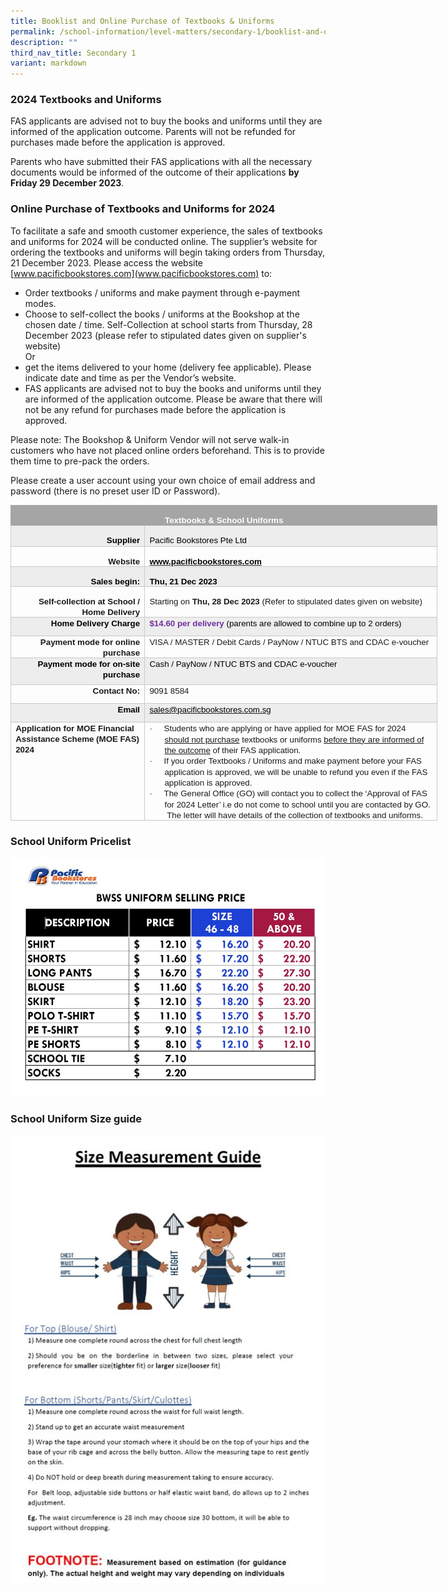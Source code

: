 ```yaml
---
title: Booklist and Online Purchase of Textbooks & Uniforms
permalink: /school-information/level-matters/secondary-1/booklist-and-online-purchase-of-textbooks-n-uniforms/
description: ""
third_nav_title: Secondary 1
variant: markdown
---
```

### 2024 Textbooks and Uniforms

FAS applicants are advised not to buy the books and uniforms until they are informed of the application outcome.  Parents will not be refunded for purchases made before the application is approved. 

Parents who have submitted their FAS applications with all the necessary documents would be informed of the outcome of their applications **by Friday 29 December 2023**.

### Online Purchase of Textbooks and Uniforms for 2024
To facilitate a safe and smooth customer experience, the sales of textbooks and uniforms for 2024 will be conducted online. The supplier’s website for ordering the textbooks and uniforms will begin taking orders from Thursday, 21 December 2023. Please access the website [www.pacificbookstores.com](www.pacificbookstores.com) to:
* Order textbooks / uniforms and make payment through e-payment modes.
* Choose to self-collect the books / uniforms at the Bookshop at the chosen date / time. Self-Collection at school starts from Thursday, 28 December 2023 (please refer to stipulated dates given on supplier's website)
<br>Or
* get the items delivered to your home (delivery fee applicable). Please indicate date and time as per the Vendor’s website.
* FAS applicants are advised not to buy the books and uniforms until they are informed of the application outcome.  Please be aware that there will not be any refund for purchases made before the application is approved. 
 
Please note: The Bookshop &amp; Uniform Vendor will not serve walk-in customers who have not placed online orders beforehand.  This is to provide them time to pre-pack the orders.

Please create a user account using your own choice of email address and password (there is no preset user ID or Password). 


<table style="width:512.5pt;border-collapse:collapse;border:none;
 mso-border-alt:solid #C9C9C9 .5pt;mso-border-themecolor:accent3;mso-border-themetint:
 153;mso-yfti-tbllook:1184;mso-padding-alt:0cm 5.4pt 0cm 5.4pt" width="683" cellpadding="0" cellspacing="0" border="1" class="MsoTable15Grid4Accent3"><tbody><tr style="mso-yfti-irow:-1;mso-yfti-firstrow:yes;mso-yfti-lastfirstrow:yes;
  height:15.2pt"><td style="width:512.5pt;border:solid #A5A5A5 1.0pt;
  mso-border-themecolor:accent3;mso-border-alt:solid #A5A5A5 .5pt;mso-border-themecolor:
  accent3;background:#A5A5A5;mso-background-themecolor:accent3;padding:0cm 5.4pt 0cm 5.4pt;
  height:15.2pt" valign="top" colspan="2" width="683"><p style="margin-bottom:0cm;text-align:center;
  line-height:normal;mso-yfti-cnfc:5" align="center" class="MsoNormal"><b><span style="font-size:10.0pt;
  font-family:&quot;Arial&quot;,sans-serif;color:white;mso-themecolor:background1;
  mso-ansi-language:EN-SG">Textbooks &amp; School Uniforms</span></b><span style="font-size:10.0pt;font-family:&quot;Arial&quot;,sans-serif;color:white;
  mso-themecolor:background1;mso-ansi-language:EN-SG"></span></p></td></tr><tr style="mso-yfti-irow:0;height:25.25pt"><td style="width:157.0pt;border:solid #C9C9C9 1.0pt;
  mso-border-themecolor:accent3;mso-border-themetint:153;border-top:none;
  mso-border-top-alt:solid #C9C9C9 .5pt;mso-border-top-themecolor:accent3;
  mso-border-top-themetint:153;mso-border-alt:solid #C9C9C9 .5pt;mso-border-themecolor:
  accent3;mso-border-themetint:153;background:#EDEDED;mso-background-themecolor:
  accent3;mso-background-themetint:51;padding:0cm 5.4pt 0cm 5.4pt;height:25.25pt" valign="top" width="209"><p style="margin-bottom:0cm;text-align:right;
  line-height:normal;mso-yfti-cnfc:68" align="right" class="MsoNormal"><b><span style="font-size:10.0pt;
  font-family:&quot;Arial&quot;,sans-serif;color:black;mso-color-alt:windowtext;
  mso-ansi-language:EN-SG">Supplier</span></b><b><span style="font-size:10.0pt;
  font-family:&quot;Arial&quot;,sans-serif;mso-ansi-language:EN-SG"></span></b></p></td><td style="width:355.5pt;border-top:none;border-left:
  none;border-bottom:solid #C9C9C9 1.0pt;mso-border-bottom-themecolor:accent3;
  mso-border-bottom-themetint:153;border-right:solid #C9C9C9 1.0pt;mso-border-right-themecolor:
  accent3;mso-border-right-themetint:153;mso-border-top-alt:solid #C9C9C9 .5pt;
  mso-border-top-themecolor:accent3;mso-border-top-themetint:153;mso-border-left-alt:
  solid #C9C9C9 .5pt;mso-border-left-themecolor:accent3;mso-border-left-themetint:
  153;mso-border-alt:solid #C9C9C9 .5pt;mso-border-themecolor:accent3;
  mso-border-themetint:153;background:#EDEDED;mso-background-themecolor:accent3;
  mso-background-themetint:51;padding:0cm 5.4pt 0cm 5.4pt;height:25.25pt" valign="top" width="474"><p style="margin-bottom:0cm;line-height:normal;mso-yfti-cnfc:
  64" class="MsoNormal"><span style="font-size:10.0pt;font-family:&quot;Arial&quot;,sans-serif;color:black;
  mso-color-alt:windowtext;mso-ansi-language:EN-SG">Pacific Bookstores Pte Ltd</span><span style="font-size:10.0pt;font-family:&quot;Arial&quot;,sans-serif;mso-ansi-language:
  EN-SG"></span></p></td></tr><tr style="mso-yfti-irow:1;height:21.6pt"><td style="width:157.0pt;border:solid #C9C9C9 1.0pt;
  mso-border-themecolor:accent3;mso-border-themetint:153;border-top:none;
  mso-border-top-alt:solid #C9C9C9 .5pt;mso-border-top-themecolor:accent3;
  mso-border-top-themetint:153;mso-border-alt:solid #C9C9C9 .5pt;mso-border-themecolor:
  accent3;mso-border-themetint:153;padding:0cm 5.4pt 0cm 5.4pt;height:21.6pt" valign="top" width="209"><p style="margin-bottom:0cm;text-align:right;
  line-height:normal;mso-yfti-cnfc:4" align="right" class="MsoNormal"><b><span style="font-size:10.0pt;
  font-family:&quot;Arial&quot;,sans-serif;mso-ansi-language:EN-SG">Website</span></b></p></td><td style="width:355.5pt;border-top:none;border-left:
  none;border-bottom:solid #C9C9C9 1.0pt;mso-border-bottom-themecolor:accent3;
  mso-border-bottom-themetint:153;border-right:solid #C9C9C9 1.0pt;mso-border-right-themecolor:
  accent3;mso-border-right-themetint:153;mso-border-top-alt:solid #C9C9C9 .5pt;
  mso-border-top-themecolor:accent3;mso-border-top-themetint:153;mso-border-left-alt:
  solid #C9C9C9 .5pt;mso-border-left-themecolor:accent3;mso-border-left-themetint:
  153;mso-border-alt:solid #C9C9C9 .5pt;mso-border-themecolor:accent3;
  mso-border-themetint:153;padding:0cm 5.4pt 0cm 5.4pt;height:21.6pt" valign="top" width="474"><p style="margin-bottom:0cm;line-height:normal" class="MsoNormal"><span style="font-size:10.0pt;font-family:&quot;Arial&quot;,sans-serif" lang="EN-US"><a href="http://www.pacificbookstores.com"><b><span style="color:windowtext">www.pacificbookstores.com</span></b></a></span><i><span style="font-size:10.0pt;font-family:&quot;Arial&quot;,sans-serif;mso-ansi-language:
  EN-SG"></span></i></p></td></tr><tr style="mso-yfti-irow:2;height:21.6pt"><td style="width:157.0pt;border:solid #C9C9C9 1.0pt;
  mso-border-themecolor:accent3;mso-border-themetint:153;border-top:none;
  mso-border-top-alt:solid #C9C9C9 .5pt;mso-border-top-themecolor:accent3;
  mso-border-top-themetint:153;mso-border-alt:solid #C9C9C9 .5pt;mso-border-themecolor:
  accent3;mso-border-themetint:153;background:#EDEDED;mso-background-themecolor:
  accent3;mso-background-themetint:51;padding:0cm 5.4pt 0cm 5.4pt;height:21.6pt" valign="top" width="209"><p style="margin-bottom:0cm;text-align:right;
  line-height:normal;mso-yfti-cnfc:68" align="right" class="MsoNormal"><b><span style="font-size:
  10.0pt;font-family:&quot;Arial&quot;,sans-serif;color:black;mso-color-alt:windowtext" lang="EN-US">Sales begin:</span></b><b><span style="font-size:10.0pt;font-family:&quot;Arial&quot;,sans-serif;
  mso-ansi-language:EN-SG"></span></b></p></td><td style="width:355.5pt;border-top:none;border-left:
  none;border-bottom:solid #C9C9C9 1.0pt;mso-border-bottom-themecolor:accent3;
  mso-border-bottom-themetint:153;border-right:solid #C9C9C9 1.0pt;mso-border-right-themecolor:
  accent3;mso-border-right-themetint:153;mso-border-top-alt:solid #C9C9C9 .5pt;
  mso-border-top-themecolor:accent3;mso-border-top-themetint:153;mso-border-left-alt:
  solid #C9C9C9 .5pt;mso-border-left-themecolor:accent3;mso-border-left-themetint:
  153;mso-border-alt:solid #C9C9C9 .5pt;mso-border-themecolor:accent3;
  mso-border-themetint:153;background:#EDEDED;mso-background-themecolor:accent3;
  mso-background-themetint:51;padding:0cm 5.4pt 0cm 5.4pt;height:21.6pt" valign="top" width="474"><p style="margin-bottom:0cm;line-height:normal;mso-yfti-cnfc:
  64" class="MsoNormal"><b><span style="font-size:10.0pt;font-family:&quot;Arial&quot;,sans-serif;
  color:black;mso-color-alt:windowtext;mso-ansi-language:EN-SG">Thu, 21 Dec 2023</span></b><b><span style="font-size:10.0pt;font-family:&quot;Arial&quot;,sans-serif" lang="EN-US"></span></b></p></td></tr><tr style="mso-yfti-irow:3;height:21.6pt"><td style="width:157.0pt;border:solid #C9C9C9 1.0pt;
  mso-border-themecolor:accent3;mso-border-themetint:153;border-top:none;
  mso-border-top-alt:solid #C9C9C9 .5pt;mso-border-top-themecolor:accent3;
  mso-border-top-themetint:153;mso-border-alt:solid #C9C9C9 .5pt;mso-border-themecolor:
  accent3;mso-border-themetint:153;padding:0cm 5.4pt 0cm 5.4pt;height:21.6pt" valign="top" width="209"><p style="margin-bottom:0cm;text-align:right;
  line-height:normal;mso-yfti-cnfc:4" align="right" class="MsoNormal"><b><span style="font-size:
  10.0pt;font-family:&quot;Arial&quot;,sans-serif" lang="EN-US">Self-collection at School / Home Delivery</span></b><span style="font-size:10.0pt;font-family:&quot;Arial&quot;,sans-serif" lang="EN-US"></span></p></td><td style="width:355.5pt;border-top:none;border-left:
  none;border-bottom:solid #C9C9C9 1.0pt;mso-border-bottom-themecolor:accent3;
  mso-border-bottom-themetint:153;border-right:solid #C9C9C9 1.0pt;mso-border-right-themecolor:
  accent3;mso-border-right-themetint:153;mso-border-top-alt:solid #C9C9C9 .5pt;
  mso-border-top-themecolor:accent3;mso-border-top-themetint:153;mso-border-left-alt:
  solid #C9C9C9 .5pt;mso-border-left-themecolor:accent3;mso-border-left-themetint:
  153;mso-border-alt:solid #C9C9C9 .5pt;mso-border-themecolor:accent3;
  mso-border-themetint:153;padding:0cm 5.4pt 0cm 5.4pt;height:21.6pt" valign="top" width="474"><p style="margin-bottom:0cm;line-height:normal" class="MsoNormal"><span style="font-size:10.0pt;font-family:&quot;Arial&quot;,sans-serif" lang="EN-US">Starting on </span><b><span style="font-size:10.0pt;font-family:&quot;Arial&quot;,sans-serif;
  mso-ansi-language:EN-SG">Thu, 28 Dec 2023</span></b><span style="font-size:
  10.0pt;font-family:&quot;Arial&quot;,sans-serif;mso-ansi-language:EN-SG"> </span><span style="font-size:10.0pt;font-family:&quot;Arial&quot;,sans-serif" lang="EN-US">(Refer to stipulated dates given on website)</span></p></td></tr><tr style="mso-yfti-irow:4;height:21.6pt"><td style="width:157.0pt;border:solid #C9C9C9 1.0pt;
  mso-border-themecolor:accent3;mso-border-themetint:153;border-top:none;
  mso-border-top-alt:solid #C9C9C9 .5pt;mso-border-top-themecolor:accent3;
  mso-border-top-themetint:153;mso-border-alt:solid #C9C9C9 .5pt;mso-border-themecolor:
  accent3;mso-border-themetint:153;background:#EDEDED;mso-background-themecolor:
  accent3;mso-background-themetint:51;padding:0cm 5.4pt 0cm 5.4pt;height:21.6pt" valign="top" width="209"><p style="margin:0cm;text-align:right;mso-yfti-cnfc:68" align="right"><b><span style="font-size:10.0pt;font-family:&quot;Arial&quot;,sans-serif;color:black;
  mso-color-alt:windowtext" lang="EN-US">Home Delivery Charge</span></b><b><span style="font-size:10.0pt;font-family:&quot;Arial&quot;,sans-serif" lang="EN-US"></span></b></p></td><td style="width:355.5pt;border-top:none;border-left:
  none;border-bottom:solid #C9C9C9 1.0pt;mso-border-bottom-themecolor:accent3;
  mso-border-bottom-themetint:153;border-right:solid #C9C9C9 1.0pt;mso-border-right-themecolor:
  accent3;mso-border-right-themetint:153;mso-border-top-alt:solid #C9C9C9 .5pt;
  mso-border-top-themecolor:accent3;mso-border-top-themetint:153;mso-border-left-alt:
  solid #C9C9C9 .5pt;mso-border-left-themecolor:accent3;mso-border-left-themetint:
  153;mso-border-alt:solid #C9C9C9 .5pt;mso-border-themecolor:accent3;
  mso-border-themetint:153;background:#EDEDED;mso-background-themecolor:accent3;
  mso-background-themetint:51;padding:0cm 5.4pt 0cm 5.4pt;height:21.6pt" valign="top" width="474"><p style="margin:0cm;mso-yfti-cnfc:64"><b><span style="font-size:10.0pt;
  font-family:&quot;Arial&quot;,sans-serif;color:#7030A0;mso-ansi-language:EN-SG">$14.60 per delivery </span></b><span style="font-size:10.0pt;font-family:&quot;Arial&quot;,sans-serif;
  color:black;mso-color-alt:windowtext;mso-ansi-language:EN-SG">(parents are allowed to combine up to 2 orders)</span><b><span style="font-size:10.0pt;font-family:&quot;Arial&quot;,sans-serif;color:#7030A0" lang="EN-US"></span></b></p></td></tr><tr style="mso-yfti-irow:5;height:21.6pt"><td style="width:157.0pt;border:solid #C9C9C9 1.0pt;
  mso-border-themecolor:accent3;mso-border-themetint:153;border-top:none;
  mso-border-top-alt:solid #C9C9C9 .5pt;mso-border-top-themecolor:accent3;
  mso-border-top-themetint:153;mso-border-alt:solid #C9C9C9 .5pt;mso-border-themecolor:
  accent3;mso-border-themetint:153;padding:0cm 5.4pt 0cm 5.4pt;height:21.6pt" valign="top" width="209"><p style="margin:0cm;text-align:right;mso-yfti-cnfc:4" align="right"><b><span style="font-size:10.0pt;font-family:&quot;Arial&quot;,sans-serif" lang="EN-US">Payment mode for online purchase</span></b></p></td><td style="width:355.5pt;border-top:none;border-left:
  none;border-bottom:solid #C9C9C9 1.0pt;mso-border-bottom-themecolor:accent3;
  mso-border-bottom-themetint:153;border-right:solid #C9C9C9 1.0pt;mso-border-right-themecolor:
  accent3;mso-border-right-themetint:153;mso-border-top-alt:solid #C9C9C9 .5pt;
  mso-border-top-themecolor:accent3;mso-border-top-themetint:153;mso-border-left-alt:
  solid #C9C9C9 .5pt;mso-border-left-themecolor:accent3;mso-border-left-themetint:
  153;mso-border-alt:solid #C9C9C9 .5pt;mso-border-themecolor:accent3;
  mso-border-themetint:153;padding:0cm 5.4pt 0cm 5.4pt;height:21.6pt" valign="top" width="474"><p style="margin:0cm"><span style="font-size:10.0pt;font-family:&quot;Arial&quot;,sans-serif;
  mso-ansi-language:EN-SG">VISA / MASTER / Debit Cards / PayNow / NTUC BTS and CDAC e-voucher</span><span style="font-size:10.0pt;font-family:
  &quot;Arial&quot;,sans-serif" lang="EN-US"></span></p></td></tr><tr style="mso-yfti-irow:6;height:31.45pt"><td style="width:157.0pt;border:solid #C9C9C9 1.0pt;
  mso-border-themecolor:accent3;mso-border-themetint:153;border-top:none;
  mso-border-top-alt:solid #C9C9C9 .5pt;mso-border-top-themecolor:accent3;
  mso-border-top-themetint:153;mso-border-alt:solid #C9C9C9 .5pt;mso-border-themecolor:
  accent3;mso-border-themetint:153;background:#EDEDED;mso-background-themecolor:
  accent3;mso-background-themetint:51;padding:0cm 5.4pt 0cm 5.4pt;height:31.45pt" valign="top" width="209"><p style="margin:0cm;text-align:right;mso-yfti-cnfc:68" align="right"><b><span style="font-size:10.0pt;font-family:&quot;Arial&quot;,sans-serif;color:black;
  mso-color-alt:windowtext" lang="EN-US">Payment mode for on-site purchase</span></b><b><span style="font-size:10.0pt;font-family:&quot;Arial&quot;,sans-serif" lang="EN-US"></span></b></p></td><td style="width:355.5pt;border-top:none;border-left:
  none;border-bottom:solid #C9C9C9 1.0pt;mso-border-bottom-themecolor:accent3;
  mso-border-bottom-themetint:153;border-right:solid #C9C9C9 1.0pt;mso-border-right-themecolor:
  accent3;mso-border-right-themetint:153;mso-border-top-alt:solid #C9C9C9 .5pt;
  mso-border-top-themecolor:accent3;mso-border-top-themetint:153;mso-border-left-alt:
  solid #C9C9C9 .5pt;mso-border-left-themecolor:accent3;mso-border-left-themetint:
  153;mso-border-alt:solid #C9C9C9 .5pt;mso-border-themecolor:accent3;
  mso-border-themetint:153;background:#EDEDED;mso-background-themecolor:accent3;
  mso-background-themetint:51;padding:0cm 5.4pt 0cm 5.4pt;height:31.45pt" valign="top" width="474"><p style="margin:0cm;mso-yfti-cnfc:64"><span style="font-size:
  10.0pt;font-family:&quot;Arial&quot;,sans-serif;color:black;mso-color-alt:windowtext" lang="EN-US">Cash / PayNow / </span><span style="font-size:10.0pt;font-family:&quot;Arial&quot;,sans-serif;
  color:black;mso-color-alt:windowtext;mso-ansi-language:EN-SG">NTUC BTS and CDAC e-voucher</span><span style="font-size:10.0pt;font-family:
  &quot;Arial&quot;,sans-serif" lang="EN-US"></span></p></td></tr><tr style="mso-yfti-irow:7;height:21.6pt"><td style="width:157.0pt;border:solid #C9C9C9 1.0pt;
  mso-border-themecolor:accent3;mso-border-themetint:153;border-top:none;
  mso-border-top-alt:solid #C9C9C9 .5pt;mso-border-top-themecolor:accent3;
  mso-border-top-themetint:153;mso-border-alt:solid #C9C9C9 .5pt;mso-border-themecolor:
  accent3;mso-border-themetint:153;padding:0cm 5.4pt 0cm 5.4pt;height:21.6pt" valign="top" width="209"><p style="margin:0cm;text-align:right;mso-yfti-cnfc:4" align="right"><b><span style="font-size:10.0pt;font-family:&quot;Arial&quot;,sans-serif" lang="EN-US">Contact No:</span></b></p></td><td style="width:355.5pt;border-top:none;border-left:
  none;border-bottom:solid #C9C9C9 1.0pt;mso-border-bottom-themecolor:accent3;
  mso-border-bottom-themetint:153;border-right:solid #C9C9C9 1.0pt;mso-border-right-themecolor:
  accent3;mso-border-right-themetint:153;mso-border-top-alt:solid #C9C9C9 .5pt;
  mso-border-top-themecolor:accent3;mso-border-top-themetint:153;mso-border-left-alt:
  solid #C9C9C9 .5pt;mso-border-left-themecolor:accent3;mso-border-left-themetint:
  153;mso-border-alt:solid #C9C9C9 .5pt;mso-border-themecolor:accent3;
  mso-border-themetint:153;padding:0cm 5.4pt 0cm 5.4pt;height:21.6pt" valign="top" width="474"><p style="margin:0cm"><span style="font-size:10.0pt;font-family:&quot;Arial&quot;,sans-serif;
  mso-ansi-language:EN-SG">9091 8584</span><span style="font-size:
  10.0pt;font-family:&quot;Arial&quot;,sans-serif" lang="EN-US"></span></p></td></tr><tr style="mso-yfti-irow:8;height:21.6pt"><td style="width:157.0pt;border:solid #C9C9C9 1.0pt;
  mso-border-themecolor:accent3;mso-border-themetint:153;border-top:none;
  mso-border-top-alt:solid #C9C9C9 .5pt;mso-border-top-themecolor:accent3;
  mso-border-top-themetint:153;mso-border-alt:solid #C9C9C9 .5pt;mso-border-themecolor:
  accent3;mso-border-themetint:153;background:#EDEDED;mso-background-themecolor:
  accent3;mso-background-themetint:51;padding:0cm 5.4pt 0cm 5.4pt;height:21.6pt" valign="top" width="209"><p style="margin:0cm;text-align:right;mso-yfti-cnfc:68" align="right"><b><span style="font-size:10.0pt;font-family:&quot;Arial&quot;,sans-serif;color:black;
  mso-color-alt:windowtext;mso-ansi-language:EN-SG">Email</span></b><b><span style="font-size:10.0pt;font-family:&quot;Arial&quot;,sans-serif" lang="EN-US"></span></b></p></td><td style="width:355.5pt;border-top:none;border-left:
  none;border-bottom:solid #C9C9C9 1.0pt;mso-border-bottom-themecolor:accent3;
  mso-border-bottom-themetint:153;border-right:solid #C9C9C9 1.0pt;mso-border-right-themecolor:
  accent3;mso-border-right-themetint:153;mso-border-top-alt:solid #C9C9C9 .5pt;
  mso-border-top-themecolor:accent3;mso-border-top-themetint:153;mso-border-left-alt:
  solid #C9C9C9 .5pt;mso-border-left-themecolor:accent3;mso-border-left-themetint:
  153;mso-border-alt:solid #C9C9C9 .5pt;mso-border-themecolor:accent3;
  mso-border-themetint:153;background:#EDEDED;mso-background-themecolor:accent3;
  mso-background-themetint:51;padding:0cm 5.4pt 0cm 5.4pt;height:21.6pt" valign="top" width="474"><p style="margin:0cm;mso-yfti-cnfc:64"><span style="font-size:
  10.0pt;font-family:&quot;Arial&quot;,sans-serif;color:black;mso-color-alt:windowtext" lang="EN-US"><a href="mailto:sales@pacificbookstores.com.sg"><span style="color:black;mso-color-alt:windowtext;mso-ansi-language:EN-SG" lang="EN-SG">sales@pacificbookstores.com.sg</span></a></span><span style="font-size:10.0pt;font-family:&quot;Arial&quot;,sans-serif" lang="EN-US"></span></p></td></tr><tr style="mso-yfti-irow:9;mso-yfti-lastrow:yes;height:21.6pt"><td style="width:157.0pt;border:solid #C9C9C9 1.0pt;
  mso-border-themecolor:accent3;mso-border-themetint:153;border-top:none;
  mso-border-top-alt:solid #C9C9C9 .5pt;mso-border-top-themecolor:accent3;
  mso-border-top-themetint:153;mso-border-alt:solid #C9C9C9 .5pt;mso-border-themecolor:
  accent3;mso-border-themetint:153;padding:0cm 5.4pt 0cm 5.4pt;height:21.6pt" valign="top" width="209"><p style="margin:0cm;mso-yfti-cnfc:4"><b><span style="font-size:10.0pt;
  font-family:&quot;Arial&quot;,sans-serif;mso-ansi-language:EN-SG">Application for MOE Financial Assistance Scheme (MOE FAS) 2024</span></b></p></td><td style="width:355.5pt;border-top:none;border-left:
  none;border-bottom:solid #C9C9C9 1.0pt;mso-border-bottom-themecolor:accent3;
  mso-border-bottom-themetint:153;border-right:solid #C9C9C9 1.0pt;mso-border-right-themecolor:
  accent3;mso-border-right-themetint:153;mso-border-top-alt:solid #C9C9C9 .5pt;
  mso-border-top-themecolor:accent3;mso-border-top-themetint:153;mso-border-left-alt:
  solid #C9C9C9 .5pt;mso-border-left-themecolor:accent3;mso-border-left-themetint:
  153;mso-border-alt:solid #C9C9C9 .5pt;mso-border-themecolor:accent3;
  mso-border-themetint:153;padding:0cm 5.4pt 0cm 5.4pt;height:21.6pt" valign="top" width="474"><p style="margin-top:0cm;margin-right:0cm;
  margin-bottom:0cm;margin-left:18.0pt;mso-add-space:auto;text-indent:-18.0pt;
  line-height:normal;mso-list:l0 level1 lfo1" class="MsoListParagraphCxSpFirst"><span style="font-size:10.0pt;font-family:Symbol;mso-fareast-font-family:
  Symbol;mso-bidi-font-family:Symbol" lang="EN-US"><span style="mso-list:Ignore">·<span style="font:7.0pt &quot;Times New Roman&quot;">&nbsp;&nbsp;&nbsp;&nbsp;&nbsp;&nbsp;&nbsp; </span></span></span><span style="font-size:10.0pt;
  font-family:&quot;Arial&quot;,sans-serif" lang="EN-US">Students who are applying or have applied for MOE FAS for 2024 <u>should not purchase</u> textbooks or uniforms <u>before they are informed of the outcome</u> of their FAS application.&nbsp;</span></p><p style="margin-top:0cm;margin-right:0cm;
  margin-bottom:0cm;margin-left:18.0pt;mso-add-space:auto;text-indent:-18.0pt;
  line-height:normal;mso-list:l0 level1 lfo1" class="MsoListParagraphCxSpLast"><span style="font-size:10.0pt;font-family:Symbol;mso-fareast-font-family:
  Symbol;mso-bidi-font-family:Symbol" lang="EN-US"><span style="mso-list:Ignore">·<span style="font:7.0pt &quot;Times New Roman&quot;">&nbsp;&nbsp;&nbsp;&nbsp;&nbsp;&nbsp;&nbsp; </span></span></span><span style="font-size:10.0pt;
  font-family:&quot;Arial&quot;,sans-serif" lang="EN-US">If you order Textbooks / Uniforms and make payment before your FAS application is approved, we will be unable to refund you even if the FAS application is approved.</span></p><p style="margin-top:0cm;margin-right:0cm;margin-bottom:0cm;margin-left:18.0pt;
  text-indent:-18.0pt;mso-list:l0 level1 lfo1"><span style="font-size:10.0pt;font-family:Symbol;mso-fareast-font-family:
  Symbol;mso-bidi-font-family:Symbol" lang="EN-US"><span style="mso-list:Ignore">·<span style="font:7.0pt &quot;Times New Roman&quot;">&nbsp;&nbsp;&nbsp;&nbsp;&nbsp;&nbsp;&nbsp; </span></span></span><span style="font-size:10.0pt;
  font-family:&quot;Arial&quot;,sans-serif" lang="EN-US">The General Office (GO) will contact you to collect the ‘Approval of FAS for 2024 Letter’ i.e do not come to school until you are contacted by GO. &nbsp;The letter will have details of the collection of textbooks and uniforms.</span></p></td></tr></tbody></table>






### School Uniform Pricelist

![](/images/School%20Information/Booklist%20and%20Uniform/2024_Uniform_PriceList.jpg)

### School Uniform Size guide

![](/images/Size%20guide.jpg)